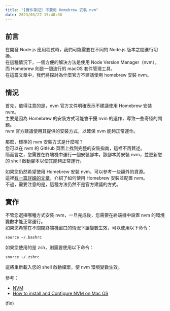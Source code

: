 ```yaml
---
title: "[實作筆記] 不要用 Homebrew 安裝 nvm"
date: 2023/03/22 15:48:38
---
```

## 前言

在開發 Node.js 應用程式時，我們可能需要在不同的 Node.js 版本之間進行切換。  
在這種情況下，一個方便的解決方法是使用 Node Version Manager（nvm）。  
而 Homebrew 則是一個流行的 macOS 套件管理工具。  
在這篇文章中，我們將探討為什麼官方不建議使用 homebrew 安裝 nvm。  

## 情況

首先，值得注意的是，nvm 官方文件明確表示不建議使用 Homebrew 安裝 nvm。  
主要是因為 Homebrew 的安裝方式可能會干擾 nvm 的運作，導致一些奇怪的問題。  
nvm 官方建議使用其提供的安裝方式，以確保 nvm 能夠正常運作。  

那麼，標準的 nvm 安裝方式是什麼呢？  
您可以在 nvm 的 GitHub 頁面上找到完整的安裝指南，這裡不再贅述。  
簡而言之，您需要在終端機中運行一個安裝腳本，該腳本將安裝 nvm，並更新您的 shell 啟動腳本以使其能夠正常運行。  

如果您仍然希望使用 Homebrew 安裝 nvm，可以參考一些額外的資源。  
這裡[有一篇詳細的文章](https://collabnix.com/how-to-install-and-configure-nvm-on-mac-os/)，介紹了如何使用 Homebrew 安裝並配置 nvm。  
不過，需要注意的是，這種方法仍然不是官方建議的方式。

## 實作

不管您選擇哪種方式安裝 nvm，一旦完成後，您需要在終端機中設置 nvm 的環境變數才能正常運行。  
如果您希望在不關閉終端機窗口的情況下讓變數生效，可以使用以下命令：

```terminal
source ~/.bashrc
```

如果您使用的是 zsh，則需要使用以下命令：

```terminal
source ~/.zshrc
```

這將重新載入您的 shell 啟動檔案，使 nvm 環境變數生效。

參考：

- [NVM](https://github.com/nvm-sh/nvm#installing-and-updating)
- [How to install and Configure NVM on Mac OS](https://collabnix.com/how-to-install-and-configure-nvm-on-mac-os/)  

(fin)
